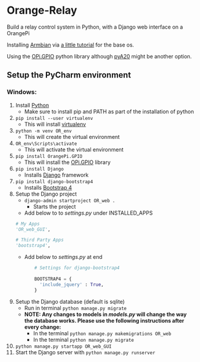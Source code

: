 # Orange-Relay
Build a relay control system in Python, with a Django web interface on a OrangePi

Installing [Armbian](https://docs.armbian.com/) via [a little tutorial](https://lucsmall.com/2017/01/19/beginners-guide-to-the-orange-pi-zero/) for the base os.

Using the [OPi.GPIO](https://opi-gpio.readthedocs.io/en/latest/) python library although [pyA20](https://pypi.org/project/pyA20/) might be another option.

## Setup the PyCharm environment

### Windows:

1. Install [Python](https://www.python.org/downloads/)
   - Make sure to install pip and PATH as part of the installation of python
2. ```pip install --user virtualenv```
   - This will install [virtualenv](https://virtualenv.pypa.io/en/latest/)
3. ```python -m venv OR_env```
   - This will create the virtual environment
4. ```OR_env\Scripts\activate```
   - This will activate the virtual environment
5. ```pip install OrangePi.GPIO```
   - This will install the [OPi.GPIO](https://opi-gpio.readthedocs.io/en/latest/) library
6. ```pip install Django```
   - Installs [Django](https://www.djangoproject.com/) framework
7. ```pip install django-bootstrap4```
   - Installs [Bootstrap 4](https://django-bootstrap4.readthedocs.io/en/latest/)
8. Setup the Django project
   - ```django-admin startproject OR_web . ```
      - Starts the project
   - Add below to to _settings.py_ under INSTALLED_APPS
   ```python
   # My Apps
   'OR_web_GUI',
   
   # Third Party Apps
   'bootstrap4',
   ``` 
   - Add below to _settings.py_ at end
   ```python
          # Settings for django-bootstrap4
       
          BOOTSTRAP4 = {
            'include_jquery' : True,
          }
   ```
9. Setup the Django database (default is sqlite)
   - Run in terminal ```python manage.py migrate```
   - **NOTE: Any changes to models in _models.py_ will change the way the database works.  Please use the following instructions after every change:**
     - In the terminal ```python manage.py makemigrations OR_web```
     - In the terminal ```python manage.py migrate```
10. ```python manage.py startapp OR_web_GUI```
10. Start the Django server with ```python manage.py runserver```
